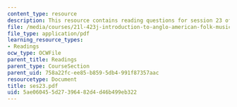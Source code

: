 ```yaml
---
content_type: resource
description: This resource contains reading questions for session 23 of the course.
file: /media/courses/21l-423j-introduction-to-anglo-american-folk-music-fall-2005/5ae060455d27396482d4d46b499eb322_ses23.pdf
file_type: application/pdf
learning_resource_types:
- Readings
ocw_type: OCWFile
parent_title: Readings
parent_type: CourseSection
parent_uid: 758a22fc-ee85-b859-5db4-991f87357aac
resourcetype: Document
title: ses23.pdf
uid: 5ae06045-5d27-3964-82d4-d46b499eb322
---
```

